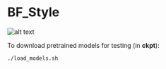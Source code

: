 # BF_Style
![alt text](https://github.com/loveis98/BF_Style/blob/master/mask_surf.png)

To download pretrained models for testing (in **ckpt**): 
```
./load_models.sh
```
